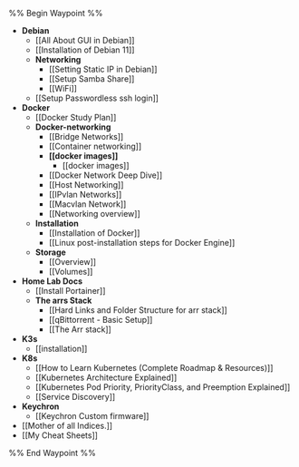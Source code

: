 %% Begin Waypoint %%
- **Debian**
	- [[All About GUI in Debian]]
	- [[Installation of Debian 11]]
	- **Networking**
		- [[Setting Static IP in Debian]]
		- [[Setup Samba Share]]
		- [[WiFi]]
	- [[Setup Passwordless ssh login]]
- **Docker**
	- [[Docker Study Plan]]
	- **Docker-networking**
		- [[Bridge Networks]]
		- [[Container networking]]
		- **[[docker images]]**
			- [[docker images]]
		- [[Docker Network Deep Dive]]
		- [[Host Networking]]
		- [[IPvlan Networks]]
		- [[Macvlan Network]]
		- [[Networking overview]]
	- **Installation**
		- [[Installation of Docker]]
		- [[Linux post-installation steps for Docker Engine]]
	- **Storage**
		- [[Overview]]
		- [[Volumes]]
- **Home Lab Docs**
	- [[Install Portainer]]
	- **The arrs Stack**
		- [[Hard Links and Folder Structure for arr stack]]
		- [[qBittorrent - Basic Setup]]
		- [[The Arr stack]]
- **K3s**
	- [[installation]]
- **K8s**
	- [[How to Learn Kubernetes (Complete Roadmap & Resources)]]
	- [[Kubernetes Architecture Explained]]
	- [[Kubernetes Pod Priority, PriorityClass, and Preemption Explained]]
	- [[Service Discovery]]
- **Keychron**
	- [[Keychron Custom firmware]]
- [[Mother of all Indices.]]
- [[My Cheat Sheets]]

%% End Waypoint %%
